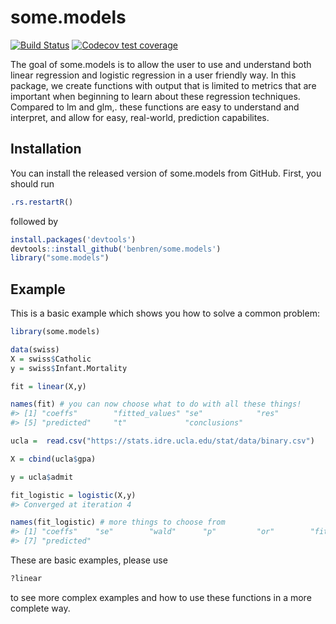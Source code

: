 
<!-- README.md is generated from README.Rmd. Please edit that file -->
some.models
===========

<!-- badges: start -->
[![Build Status](https://travis-ci.org/%3Cgithub%20username%3E/%3Crepo%20name%3E.svg?branch=master)](https://travis-ci.org/%3Cgithub%20username%3E/%3Crepo%20name%3E) [![Codecov test coverage](https://codecov.io/gh/benbren/some.models/branch/master/graph/badge.svg)](https://codecov.io/gh/benbren/some.models?branch=master) <!-- badges: end -->

The goal of some.models is to allow the user to use and understand both linear regression and logistic regression in a user friendly way. In this package, we create functions with output that is limited to metrics that are important when beginning to learn about these regression techniques. Compared to lm and glm,. these functions are easy to understand and interpret, and allow for easy, real-world, prediction capabilites.

Installation
------------

You can install the released version of some.models from GitHub. First, you should run

``` r
.rs.restartR()
```

followed by

``` r
install.packages('devtools')
devtools::install_github('benbren/some.models')
library("some.models")
```

Example
-------

This is a basic example which shows you how to solve a common problem:

``` r
library(some.models)

data(swiss)
X = swiss$Catholic
y = swiss$Infant.Mortality

fit = linear(X,y)

names(fit) # you can now choose what to do with all these things! 
#> [1] "coeffs"        "fitted_values" "se"            "res"          
#> [5] "predicted"     "t"             "conclusions"

ucla =  read.csv("https://stats.idre.ucla.edu/stat/data/binary.csv")

X = cbind(ucla$gpa)

y = ucla$admit

fit_logistic = logistic(X,y)
#> Converged at iteration 4

names(fit_logistic) # more things to choose from
#> [1] "coeffs"    "se"        "wald"      "p"         "or"        "fitted"   
#> [7] "predicted"
```

These are basic examples, please use

``` r
?linear
```

to see more complex examples and how to use these functions in a more complete way.
